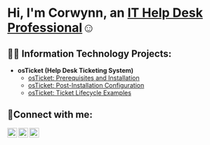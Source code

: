 <h1>Hi, I'm Corwynn, an <a href="https://www.linkedin.com/in/corwynn-bohman-546689240/">IT Help Desk Professional</a>☺</h1>

<h2>👨‍💻 Information Technology Projects:</h2>

- <b>osTicket (Help Desk Ticketing System)</b>
  - [osTicket: Prerequisites and Installation](https://github.com/corwynnbohman/osticket-prereqs)
  - [osTicket: Post-Installation Configuration](https://github.com/corwynnbohman/post-install-config)
  - [osTicket: Ticket Lifecycle Examples](https://github.com/corwynnbohman/ticket-lifecycle)

    
  
<h2>🤳Connect with me:</h2>

[<img align="left" alt="Josh | Twitter" width="22px" src="https://cdn.jsdelivr.net/npm/simple-icons@v3/icons/twitter.svg" />][twitter]
[<img align="left" alt="Josh | LinkedIn" width="22px" src="https://cdn.jsdelivr.net/npm/simple-icons@v3/icons/linkedin.svg" />][linkedin]
[<img align="left" alt="Josh | Instagram" width="22px" src="https://cdn.jsdelivr.net/npm/simple-icons@v3/icons/instagram.svg" />][instagram]

[twitter]: https://twitter.com/Corwynn_Bohman
[instagram]: https://www.instagram.com/c0rwynn/
[linkedin]: https://www.linkedin.com/in/corwynn-bohman-546689240/
